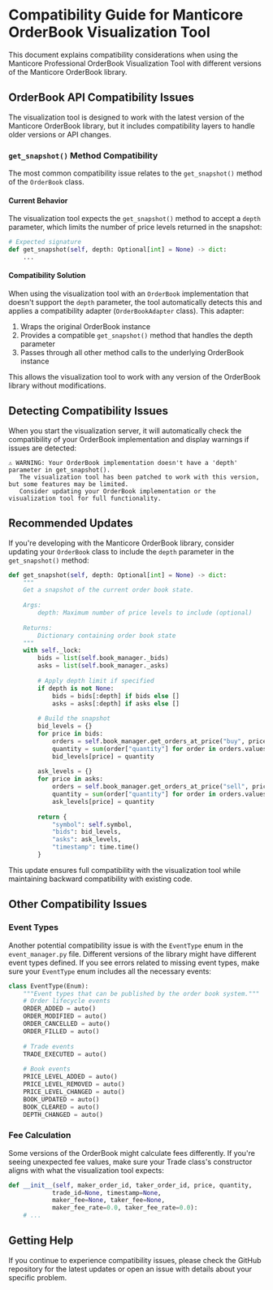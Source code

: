 # Compatibility Guide for Manticore OrderBook Visualization Tool

This document explains compatibility considerations when using the Manticore Professional OrderBook Visualization Tool with different versions of the Manticore OrderBook library.

## OrderBook API Compatibility Issues

The visualization tool is designed to work with the latest version of the Manticore OrderBook library, but it includes compatibility layers to handle older versions or API changes.

### `get_snapshot()` Method Compatibility

The most common compatibility issue relates to the `get_snapshot()` method of the `OrderBook` class.

#### Current Behavior

The visualization tool expects the `get_snapshot()` method to accept a `depth` parameter, which limits the number of price levels returned in the snapshot:

```python
# Expected signature
def get_snapshot(self, depth: Optional[int] = None) -> dict:
    ...
```

#### Compatibility Solution

When using the visualization tool with an `OrderBook` implementation that doesn't support the `depth` parameter, the tool automatically detects this and applies a compatibility adapter (`OrderBookAdapter` class). This adapter:

1. Wraps the original OrderBook instance
2. Provides a compatible `get_snapshot()` method that handles the depth parameter
3. Passes through all other method calls to the underlying OrderBook instance

This allows the visualization tool to work with any version of the OrderBook library without modifications.

## Detecting Compatibility Issues

When you start the visualization server, it will automatically check the compatibility of your OrderBook implementation and display warnings if issues are detected:

```
⚠️ WARNING: Your OrderBook implementation doesn't have a 'depth' parameter in get_snapshot().
   The visualization tool has been patched to work with this version, but some features may be limited.
   Consider updating your OrderBook implementation or the visualization tool for full functionality.
```

## Recommended Updates

If you're developing with the Manticore OrderBook library, consider updating your `OrderBook` class to include the `depth` parameter in the `get_snapshot()` method:

```python
def get_snapshot(self, depth: Optional[int] = None) -> dict:
    """
    Get a snapshot of the current order book state.
    
    Args:
        depth: Maximum number of price levels to include (optional)
        
    Returns:
        Dictionary containing order book state
    """
    with self._lock:
        bids = list(self.book_manager._bids)
        asks = list(self.book_manager._asks)
        
        # Apply depth limit if specified
        if depth is not None:
            bids = bids[:depth] if bids else []
            asks = asks[:depth] if asks else []
        
        # Build the snapshot
        bid_levels = {}
        for price in bids:
            orders = self.book_manager.get_orders_at_price("buy", price)
            quantity = sum(order["quantity"] for order in orders.values())
            bid_levels[price] = quantity
            
        ask_levels = {}
        for price in asks:
            orders = self.book_manager.get_orders_at_price("sell", price)
            quantity = sum(order["quantity"] for order in orders.values())
            ask_levels[price] = quantity
            
        return {
            "symbol": self.symbol,
            "bids": bid_levels,
            "asks": ask_levels,
            "timestamp": time.time()
        }
```

This update ensures full compatibility with the visualization tool while maintaining backward compatibility with existing code.

## Other Compatibility Issues

### Event Types

Another potential compatibility issue is with the `EventType` enum in the `event_manager.py` file. Different versions of the library might have different event types defined. If you see errors related to missing event types, make sure your `EventType` enum includes all the necessary events:

```python
class EventType(Enum):
    """Event types that can be published by the order book system."""
    # Order lifecycle events
    ORDER_ADDED = auto()
    ORDER_MODIFIED = auto()
    ORDER_CANCELLED = auto()
    ORDER_FILLED = auto()
    
    # Trade events
    TRADE_EXECUTED = auto()
    
    # Book events
    PRICE_LEVEL_ADDED = auto()
    PRICE_LEVEL_REMOVED = auto()
    PRICE_LEVEL_CHANGED = auto()
    BOOK_UPDATED = auto()
    BOOK_CLEARED = auto()
    DEPTH_CHANGED = auto()
```

### Fee Calculation

Some versions of the OrderBook might calculate fees differently. If you're seeing unexpected fee values, make sure your Trade class's constructor aligns with what the visualization tool expects:

```python
def __init__(self, maker_order_id, taker_order_id, price, quantity, 
            trade_id=None, timestamp=None, 
            maker_fee=None, taker_fee=None,
            maker_fee_rate=0.0, taker_fee_rate=0.0):
    # ...
```

## Getting Help

If you continue to experience compatibility issues, please check the GitHub repository for the latest updates or open an issue with details about your specific problem. 